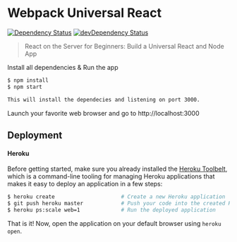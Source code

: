 # Webpack Universal React

[![Dependency Status](https://img.shields.io/david/speziicoz/webpack-universal-react.svg)](https://github.com/speziicoz/webpack-universal-react)
[![devDependency Status](https://img.shields.io/david/dev/speziicoz/webpack-universal-react.svg)](https://github.com/speziicoz/webpack-universal-react)

> React on the Server for Beginners: Build a Universal React and Node App

Install all dependencies & Run the app
```bash
$ npm install
$ npm start

This will install the dependecies and listening on port 3000.
```

Launch your favorite web browser and go to http://localhost:3000

## Deployment

#### Heroku
Before getting started, make sure you already installed the [Heroku Toolbelt](https://toolbelt.heroku.com), which is a command-line tooling for managing Heroku applications that makes it easy to deploy an application in a few steps:

```bash
$ heroku create                     # Create a new Heroku application
$ git push heroku master            # Push your code into the created Heroku repository
$ heroku ps:scale web=1             # Run the deployed application
````

That is it! Now, open the application on your default browser using `heroku open`.